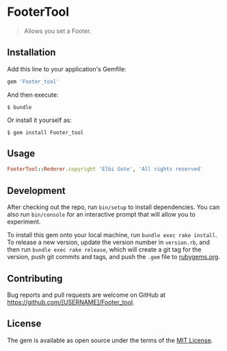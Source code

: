 # FooterTool

> Allows you set a Footer.

## Installation

Add this line to your application's Gemfile:

```ruby
gem 'Footer_tool'
```

And then execute:

    $ bundle

Or install it yourself as:

    $ gem install Footer_tool

## Usage

```ruby
FooterTool::Rederer.copyright 'Elbi Gote', 'All rights reserved'
```

## Development

After checking out the repo, run `bin/setup` to install dependencies. You can also run `bin/console` for an interactive prompt that will allow you to experiment.

To install this gem onto your local machine, run `bundle exec rake install`. To release a new version, update the version number in `version.rb`, and then run `bundle exec rake release`, which will create a git tag for the version, push git commits and tags, and push the `.gem` file to [rubygems.org](https://rubygems.org).

## Contributing

Bug reports and pull requests are welcome on GitHub at https://github.com/[USERNAME]/Footer_tool.

## License

The gem is available as open source under the terms of the [MIT License](https://opensource.org/licenses/MIT).
